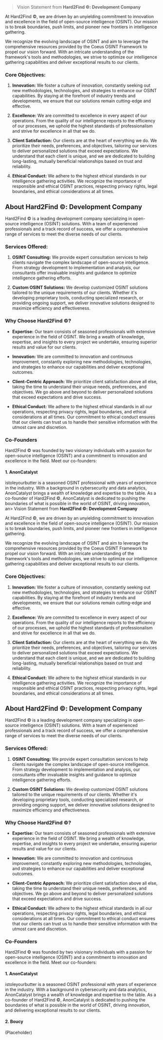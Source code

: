 > Vision Statement from **Hard2Find ©️: Development Company**

At Hard2Find ©️, we are driven by an unyielding commitment to innovation and excellence in the field of open-source intelligence (OSINT). Our mission is to break boundaries, push limits, and pioneer new frontiers in intelligence gathering. 

We recognize the evolving landscape of OSINT and aim to leverage the comprehensive resources provided by the Coeus OSINT Framework to propel our vision forward. With an intricate understanding of the framework's tools and methodologies, we strive to optimize our intelligence gathering capabilities and deliver exceptional results to our clients.

### Core Objectives:

1. **Innovation:** We foster a culture of innovation, constantly seeking out new methodologies, technologies, and strategies to enhance our OSINT capabilities. By staying at the forefront of industry trends and developments, we ensure that our solutions remain cutting-edge and effective.

2. **Excellence:** We are committed to excellence in every aspect of our operations. From the quality of our intelligence reports to the efficiency of our processes, we uphold the highest standards of professionalism and strive for excellence in all that we do.

3. **Client Satisfaction:** Our clients are at the heart of everything we do. We prioritize their needs, preferences, and objectives, tailoring our services to deliver personalized solutions that exceed expectations. We understand that each client is unique, and we are dedicated to building long-lasting, mutually beneficial relationships based on trust and reliability.

4. **Ethical Conduct:** We adhere to the highest ethical standards in our intelligence gathering activities. We recognize the importance of responsible and ethical OSINT practices, respecting privacy rights, legal boundaries, and ethical considerations at all times.

## About Hard2Find ©️: Development Company

Hard2Find ©️ is a leading development company specializing in open-source intelligence (OSINT) solutions. With a team of experienced professionals and a track record of success, we offer a comprehensive range of services to meet the diverse needs of our clients.

### Services Offered:

1. **OSINT Consulting:** We provide expert consultation services to help clients navigate the complex landscape of open-source intelligence. From strategy development to implementation and analysis, our consultants offer invaluable insights and guidance to optimize intelligence gathering efforts.

2. **Custom OSINT Solutions:** We develop customized OSINT solutions tailored to the unique requirements of our clients. Whether it's developing proprietary tools, conducting specialized research, or providing ongoing support, we deliver innovative solutions designed to maximize efficiency and effectiveness.

### Why Choose Hard2Find ©️?

- **Expertise:** Our team consists of seasoned professionals with extensive experience in the field of OSINT. We bring a wealth of knowledge, expertise, and insights to every project we undertake, ensuring superior results and value for our clients.

- **Innovation:** We are committed to innovation and continuous improvement, constantly exploring new methodologies, technologies, and strategies to enhance our capabilities and deliver exceptional outcomes.

- **Client-Centric Approach:** We prioritize client satisfaction above all else, taking the time to understand their unique needs, preferences, and objectives. We go above and beyond to deliver personalized solutions that exceed expectations and drive success.

- **Ethical Conduct:** We adhere to the highest ethical standards in all our operations, respecting privacy rights, legal boundaries, and ethical considerations at all times. Our commitment to ethical conduct ensures that our clients can trust us to handle their sensitive information with the utmost care and discretion.

### Co-Founders

Hard2Find ©️ was founded by two visionary individuals with a passion for open-source intelligence (OSINT) and a commitment to innovation and excellence in the field. Meet our co-founders:

#### 1. AnonCatalyst 
istoleyourbutter is a seasoned OSINT professional with years of experience in the industry. With a background in cybersecurity and data analytics, AnonCatalyst brings a wealth of knowledge and expertise to the table. As a co-founder of Hard2Find ©️, AnonCatalyst is dedicated to pushing the boundaries of what is possible in the world of OSINT, driving innovation, an> Vision Statement from **Hard2Find ©️: Development Company**

At Hard2Find ©️, we are driven by an unyielding commitment to innovation and excellence in the field of open-source intelligence (OSINT). Our mission is to break boundaries, push limits, and pioneer new frontiers in intelligence gathering. 

We recognize the evolving landscape of OSINT and aim to leverage the comprehensive resources provided by the Coeus OSINT Framework to propel our vision forward. With an intricate understanding of the framework's tools and methodologies, we strive to optimize our intelligence gathering capabilities and deliver exceptional results to our clients.

### Core Objectives:

1. **Innovation:** We foster a culture of innovation, constantly seeking out new methodologies, technologies, and strategies to enhance our OSINT capabilities. By staying at the forefront of industry trends and developments, we ensure that our solutions remain cutting-edge and effective.

2. **Excellence:** We are committed to excellence in every aspect of our operations. From the quality of our intelligence reports to the efficiency of our processes, we uphold the highest standards of professionalism and strive for excellence in all that we do.

3. **Client Satisfaction:** Our clients are at the heart of everything we do. We prioritize their needs, preferences, and objectives, tailoring our services to deliver personalized solutions that exceed expectations. We understand that each client is unique, and we are dedicated to building long-lasting, mutually beneficial relationships based on trust and reliability.

4. **Ethical Conduct:** We adhere to the highest ethical standards in our intelligence gathering activities. We recognize the importance of responsible and ethical OSINT practices, respecting privacy rights, legal boundaries, and ethical considerations at all times.

## About Hard2Find ©️: Development Company

Hard2Find ©️ is a leading development company specializing in open-source intelligence (OSINT) solutions. With a team of experienced professionals and a track record of success, we offer a comprehensive range of services to meet the diverse needs of our clients.

### Services Offered:

1. **OSINT Consulting:** We provide expert consultation services to help clients navigate the complex landscape of open-source intelligence. From strategy development to implementation and analysis, our consultants offer invaluable insights and guidance to optimize intelligence gathering efforts.

2. **Custom OSINT Solutions:** We develop customized OSINT solutions tailored to the unique requirements of our clients. Whether it's developing proprietary tools, conducting specialized research, or providing ongoing support, we deliver innovative solutions designed to maximize efficiency and effectiveness.

### Why Choose Hard2Find ©️?

- **Expertise:** Our team consists of seasoned professionals with extensive experience in the field of OSINT. We bring a wealth of knowledge, expertise, and insights to every project we undertake, ensuring superior results and value for our clients.

- **Innovation:** We are committed to innovation and continuous improvement, constantly exploring new methodologies, technologies, and strategies to enhance our capabilities and deliver exceptional outcomes.

- **Client-Centric Approach:** We prioritize client satisfaction above all else, taking the time to understand their unique needs, preferences, and objectives. We go above and beyond to deliver personalized solutions that exceed expectations and drive success.

- **Ethical Conduct:** We adhere to the highest ethical standards in all our operations, respecting privacy rights, legal boundaries, and ethical considerations at all times. Our commitment to ethical conduct ensures that our clients can trust us to handle their sensitive information with the utmost care and discretion.

### Co-Founders

Hard2Find ©️ was founded by two visionary individuals with a passion for open-source intelligence (OSINT) and a commitment to innovation and excellence in the field. Meet our co-founders:

#### 1. AnonCatalyst 
istoleyourbutter is a seasoned OSINT professional with years of experience in the industry. With a background in cybersecurity and data analytics, AnonCatalyst brings a wealth of knowledge and expertise to the table. As a co-founder of Hard2Find ©️, AnonCatalyst is dedicated to pushing the boundaries of what is possible in the world of OSINT, driving innovation, and delivering exceptional results to our clients.

#### 2. Boucy 
(Placeholder)

